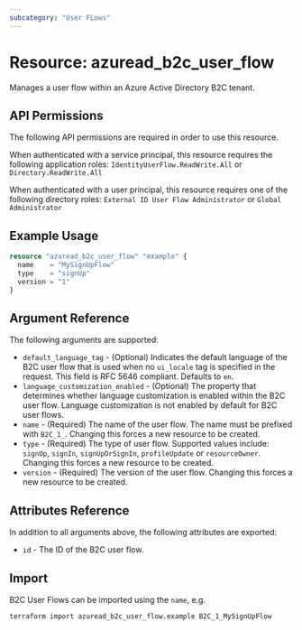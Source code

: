 ```yaml
---
subcategory: "User FLows"
---
```


# Resource: azuread_b2c_user_flow

Manages a user flow within an Azure Active Directory B2C tenant.

## API Permissions

The following API permissions are required in order to use this resource.

When authenticated with a service principal, this resource requires the following application roles: `IdentityUserFlow.ReadWrite.All` or `Directory.ReadWrite.All`

When authenticated with a user principal, this resource requires one of the following directory roles: `External ID User Flow Administrator` or `Global Administrator`

## Example Usage

```terraform
resource "azuread_b2c_user_flow" "example" {
  name    = "MySignUpFlow"
  type    = "signUp"
  version = "1"
}
```

## Argument Reference

The following arguments are supported:

* `default_language_tag` - (Optional) Indicates the default language of the B2C user flow that is used when no `ui_locale` tag is specified in the request. This field is RFC 5646 compliant. Defaults to `en`.
* `language_customization_enabled` - (Optional) The property that determines whether language customization is enabled within the B2C user flow. Language customization is not enabled by default for B2C user flows.
* `name` - (Required) The name of the user flow. The name must be prefixed with `B2C_1_`. Changing this forces a new resource to be created.
* `type` - (Required) The type of user flow. Supported values include: `signUp`, `signIn`, `signUpOrSignIn`, `profileUpdate` or `resourceOwner`. Changing this forces a new resource to be created.
* `version` - (Required) The version of the user flow. Changing this forces a new resource to be created.

## Attributes Reference

In addition to all arguments above, the following attributes are exported:

* `id` - The ID of the B2C user flow.

## Import

B2C User Flows can be imported using the `name`, e.g.

```shell
terraform import azuread_b2c_user_flow.example B2C_1_MySignUpFlow
```
